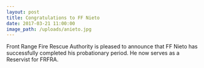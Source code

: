 ```yaml
---
layout: post
title: Congratulations to FF Nieto
date: 2017-03-21 11:00:00
image_path: /uploads/anieto.jpg
---
```



Front Range Fire Rescue Authority is pleased to announce that FF Nieto has successfully completed his probationary period. He now serves as a Reservist for FRFRA.&nbsp;